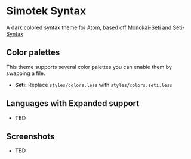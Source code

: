 # Simotek Syntax

A dark colored syntax theme for Atom, based off [Monokai-Seti](https://github.com/schmittyjd/monokai-seti) and [Seti-Syntax](https://github.com/jesseweed/seti-syntax)

## Color palettes
This theme supports several color palettes you can enable them by swapping a file.
* **Seti:** Replace `styles/colors.less` with `styles/colors.seti.less`

## Languages with Expanded support
* TBD

## Screenshots
* TBD
